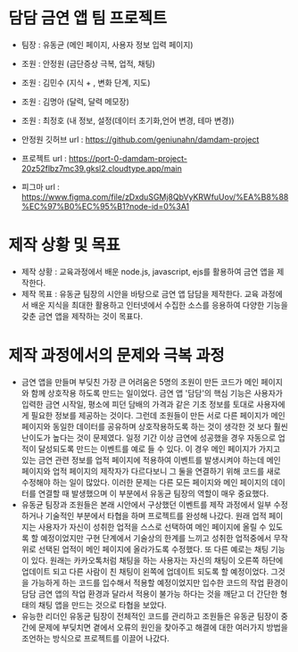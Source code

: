 # 담담 금연 앱 팀 프로젝트
- 팀장 : 유동균 (메인 페이지, 사용자 정보 입력 페이지)
- 조원 : 안정원 (금단증상 극복, 업적, 채팅)
- 조원 : 김민수 (지식 + , 변화 단계, 지도)
- 조원 : 김명아 (달력, 달력 메모장)
- 조원 : 최정호 (내 정보, 설정(데이터 초기화,언어 변경, 테마 변경))

- 안정원 깃허브 url : https://github.com/geniunahn/damdam-project
- 프로젝트 url : https://port-0-damdam-project-20z52flbz7mc39.gksl2.cloudtype.app/main
- 피그마 url : https://www.figma.com/file/zDxduSGMj8QbVyKRWfuUov/%EA%B8%88%EC%97%B0%EC%95%B1?node-id=0%3A1

# 제작 상황 및 목표
- 제작 상황 : 교육과정에서 배운 node.js, javascript, ejs를 활용하여 금연 앱을 제작한다. 
- 제작 목표 : 유동균 팀장의 시안을 바탕으로 금연 앱 담담을 제작한다. 교육 과정에서 배운 지식을 최대한 활용하고 인터넷에서 수집한 소스를 응용하여 다양한 기능을 갖춘 금연 앱을 제작하는 것이 목표다. 

# 제작 과정에서의 문제와 극복 과정
- 금연 앱을 만들며 부딪친 가장 큰 어려움은 5명의 조원이 만든 코드가 메인 페이지와 함께 상호작용 하도록 만드는 일이었다. 금연 앱 '담담'의 핵심 기능은 사용자가 입력한 금연 시작일, 평소에 피던 담배의 가격과 같은 기초 정보를 토대로 사용자에게 필요한 정보를 제공하는 것이다. 그런데 조원들이 만든 서로 다른 페이지가 메인 페이지와 동일한 데이터를 공유하며 상호작용하도록 하는 것이 생각한 것 보다 훨씬 난이도가 높다는 것이 문제였다. 일정 기간 이상 금연에 성공했을 경우 자동으로 업적이 달성되도록 만드는 이벤트를 예로 들 수 있다. 이 경우 메인 페이지가 가지고 있는 금연 관련 정보를 업적 페이지에 적용하여 이벤트를 발생시켜야 하는데 메인 페이지와 업적 페이지의 제작자가 다르다보니 그 둘을 연결하기 위해 코드를 새로 수정해야 하는 일이 많았다. 이러한 문제는 다른 모든 페이지와 메인 페이지의 데이터를 연결할 때 발생했으며 이 부분에서 유동균 팀장의 역할이 매우 중요했다.
- 유동균 팀장과 조원들은 본래 시안에서 구상했던 이벤트를 제작 과정에서 일부 수정하거나 기술적인 부분에서 타협을 하며 프로젝트를 완성해 나갔다. 원래 업적 페이지는 사용자가 자신이 성취한 업적을 스스로 선택하여 메인 페이지에 올릴 수 있도록 할 예정이었지만 구현 단계에서 기술상의 한계를 느끼고 성취한 업적중에서 무작위로 선택된 업적이 메인 페이지에 올라가도록 수정했다. 또 다른 예로는 채팅 기능이 있다. 원래는 카카오톡처럼 채팅을 하는 사용자는 자신의 채팅이 오른쪽 하단에 업데이트 되고 다른 사람이 친 채팅이 왼쪽에 업데이트 되도록 할 예정이었다. 그것을 가능하게 하는 코드를 입수해서 적용할 예정이었지만 입수한 코드의 작업 환경이 담담 금연 앱의 작업 환경과 달라서 적용이 불가능 하다는 것을 깨닫고 더 간단한 형태의 채팅 앱을 만드는 것으로 타협을 보았다. 
- 유능한 리더인 유동균 팀장이 전체적인 코드를 관리하고 조원들은 유동균 팀장이 중간에 문제에 부딪치면 곁에서 오류의 원인을 찾아주고 해결에 대한 여러가지 방법을 조언하는 방식으로 프로젝트를 이끌어 나갔다. 
